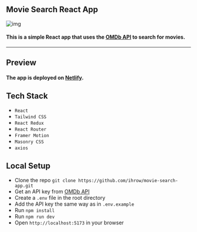 ## Movie Search React App
![img](https://i.imgur.com/oZAk6Ra.jpg)

#### This is a simple React app that uses the [OMDb API](http://www.omdbapi.com/) to search for movies.

<hr />

## Preview
#### The app is deployed on [Netlify](https://ihrow-search-movie-app.netlify.app/).

## Tech Stack
- `React`
- `Tailwind CSS`
- `React Redux`
- `React Router`
- `Framer Motion`
- `Masonry CSS`
- `axios`

## Local Setup
- Clone the repo `git clone https://github.com/ihrow/movie-search-app.git`
- Get an API key from [OMDb API](https://www.omdbapi.com/apikey.aspx)
- Create a `.env` file in the root directory
- Add the API key the same way as in `.env.example`
- Run `npm install`
- Run `npm run dev`
- Open `http://localhost:5173` in your browser